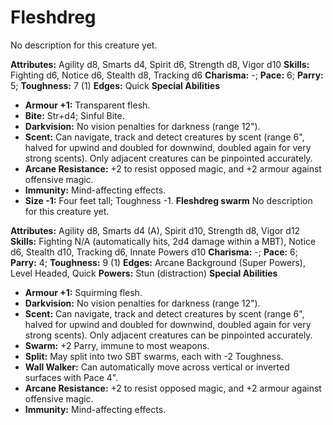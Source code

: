 # Fleshdreg

No description for this creature yet.

**Attributes:** Agility d8, Smarts d4, Spirit d6, Strength d8, Vigor
d10
**Skills:** Fighting d6, Notice d6, Stealth d8, Tracking d6
**Charisma:** -; **Pace:** 6; **Parry:** 5; **Toughness:** 7 (1)
**Edges:** Quick
**Special Abilities**

- **Armour +1:** Transparent flesh.
- **Bite:** Str+d4; Sinful Bite.
- **Darkvision:** No vision penalties for darkness (range 12").
- **Scent:** Can navigate, track and detect creatures by scent (range
6", halved for upwind and doubled for downwind, doubled again for very
strong scents). Only adjacent creatures can be pinpointed accurately.
- **Arcane Resistance:** +2 to resist opposed magic, and +2 armour
against offensive magic.
- **Immunity:** Mind-affecting effects.
- **Size -1:** Four feet tall; Toughness -1.
**Fleshdreg swarm**
No description for this creature yet.

**Attributes:** Agility d8, Smarts d4 (A), Spirit d10, Strength d8,
Vigor d12
**Skills:** Fighting N/A (automatically hits, 2d4 damage within a MBT),
Notice d6, Stealth d10, Tracking d6, Innate Powers d10
**Charisma:** -; **Pace:** 6; **Parry:** 4; **Toughness:** 9 (1)
**Edges:** Arcane Background (Super Powers), Level Headed, Quick
**Powers:** Stun (distraction)
**Special Abilities**

- **Armour +1:** Squirming flesh.
- **Darkvision:** No vision penalties for darkness (range 12").
- **Scent:** Can navigate, track and detect creatures by scent (range
6", halved for upwind and doubled for downwind, doubled again for very
strong scents). Only adjacent creatures can be pinpointed accurately.
- **Swarm:** +2 Parry, immune to most weapons.
- **Split:** May split into two SBT swarms, each with -2 Toughness.
- **Wall Walker:** Can automatically move across vertical or inverted
surfaces with Pace 4".
- **Arcane Resistance:** +2 to resist opposed magic, and +2 armour
against offensive magic.
- **Immunity:** Mind-affecting effects.
